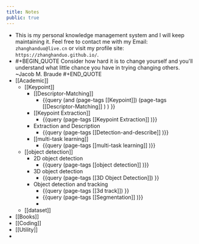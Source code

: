 ```yaml
---
title: Notes
public: true
---
```


- This is my personal knowledge management system and I will keep maintaining it. Feel free to contact me with my Email:     `zhanghanduo@live.cn` or visit my profile site: `https://zhanghanduo.github.io/`.
-
  #+BEGIN_QUOTE
  Consider how hard it is to change yourself and you'll understand what little chance you have in trying changing others.  ~Jacob M. Braude
  #+END_QUOTE
- [[Academic]]
	- [[Keypoint]]
		- [[Descriptor-Matching]]
			- {{query (and  (page-tags [[Keypoint]]) (page-tags [[Descriptor-Matching]] ) ) }}
		- [[Keypoint Extraction]]
			- {{query (page-tags [[Keypoint Extraction]] )}}
		- Extraction and Description
			- {{query (page-tags [[Detection-and-describe]] )}}
		- [[multi-task learning]]
			- {{query (page-tags [[multi-task learning]] )}}
	- [[object detection]]
		- 2D object detection
			- {{query (page-tags [[object detection]] )}}
		- 3D object detection
			- {{query  (page-tags [[3D Object Detection]]) }}
		- Object detection and tracking
			- {{query (page-tags [[3d track]]) }}
			- {{query (page-tags [[Segmentation]] )}}
			-
	- [[dataset]]
- [[Books]]
- [[Coding]]
- [[Utility]]
-